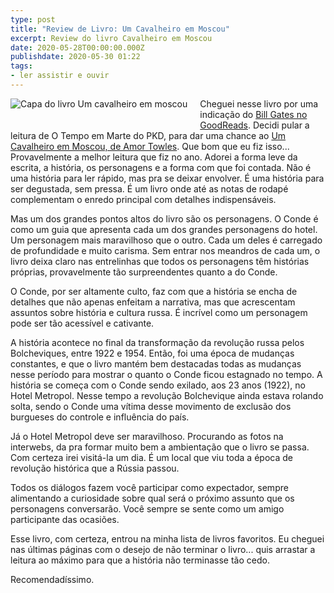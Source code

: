 ```yaml
---
type: post
title: "Review de Livro: Um Cavalheiro em Moscou"
excerpt: Review do livro Cavalheiro em Moscou
date: 2020-05-28T00:00:00.000Z
publishdate: 2020-05-30 01:22
tags:
- ler assistir e ouvir
---
```

<a href="https://amzn.to/2TPcld2"><img src="https://i.imgur.com/jhoehTR.jpg" alt="Capa do livro Um cavalheiro em moscou" style="max-width: 300px; float: left; margin-right: 20px; margin-bottom: 20px;"></a>

Cheguei nesse livro por uma indicação do [Bill Gates no GoodReads](https://www.goodreads.com/blog/show/1871?ref=gsu). Decidi pular a leitura de O Tempo em Marte do PKD, para dar uma chance ao [Um Cavalheiro em Moscou, de Amor Towles](https://amzn.to/2TPcld2). Que bom que eu fiz isso... Provavelmente a melhor leitura que fiz no ano. Adorei a forma leve da escrita, a história, os personagens e a forma com que foi contada. Não é uma história para ler rápido, mas pra se deixar envolver. É uma história para ser degustada, sem pressa. É um livro onde até as notas de rodapé complementam o enredo principal com detalhes indispensáveis.

Mas um dos grandes pontos altos do livro são os personagens. O Conde é como um guia que apresenta cada um dos grandes personagens do hotel. Um personagem mais maravilhoso que o outro. Cada um deles é carregado de profundidade e muito carisma. Sem entrar nos meandros de cada um, o livro deixa claro nas entrelinhas que todos os personagens têm histórias próprias, provavelmente tão surpreendentes quanto a do Conde.

O Conde, por ser altamente culto, faz com que a história se encha de detalhes que não apenas enfeitam a narrativa, mas que acrescentam assuntos sobre história e cultura russa. É incrível como um personagem pode ser tão acessível e cativante.

A história acontece no final da transformação da revolução russa pelos Bolcheviques, entre 1922 e 1954. Então, foi uma época de mudanças constantes, e que o livro mantém bem destacadas todas as mudanças nesse período para mostrar o quanto o Conde ficou estagnado no tempo. A história se começa com o Conde sendo exilado, aos 23 anos (1922), no Hotel Metropol. Nesse tempo a revolução Bolchevique ainda estava rolando solta, sendo o Conde uma vítima desse movimento de exclusão dos burgueses do controle e influência do país.

Já o Hotel Metropol deve ser maravilhoso. Procurando as fotos na interwebs, da pra formar muito bem a ambientação que o livro se passa. Com certeza irei visitá-la um dia. É um local que viu toda a época de revolução histórica que a Rússia passou.

Todos os diálogos fazem você participar como expectador, sempre alimentando a curiosidade sobre qual será o próximo assunto que os personagens conversarão. Você sempre se sente como um amigo participante das ocasiões.

Esse livro, com certeza, entrou na minha lista de livros favoritos. Eu cheguei nas últimas páginas com o desejo de não terminar o livro... quis arrastar a leitura ao máximo para que a história não terminasse tão cedo.

Recomendadíssimo.
